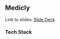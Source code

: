 ## Medicly

Link to slides: [Slide Deck](https://www.figma.com/deck/VC09r6406UMwyWl3cCg1Pp/Mobile-Product-Review--Copy-?node-id=2-340&t=bUpJ3Xasq85Pa6kG-1&scaling=min-zoom&content-scaling=fixed&page-id=0%3A1)

### Tech Stack
